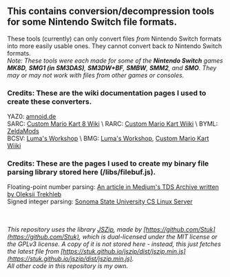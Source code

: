 ## This contains conversion/decompression tools for some Nintendo Switch file formats.
These tools (currently) can only convert files *from* Nintendo Switch formats into more easily usable ones. They cannot convert back *to* Nintendo Switch formats.  
*Note: These tools were each made for some of the **Nintendo Switch** games **MK8D**, **SMG1 (in SM3DAS)**, **SM3DW+BF**, **SMBW**, **SMM2**, and **SMO**. They may or may not work with files from other games or consoles.*

### Credits: These are the wiki documentation pages I used to create these converters.
YAZ0: [amnoid.de](http://www.amnoid.de/gc/yaz0.txt) \
SARC: [Custom Mario Kart 8 Wiki](https://mk8.tockdom.com/wiki/SARC_(File_Format)) \
RARC: [Custom Mario Kart Wiiki](https://wiki.tockdom.com/wiki/RARC_(File_Format)) \
BYML: [ZeldaMods](https://zeldamods.org/wiki/BYML) \
BCSV: [Luma's Workshop](https://www.lumasworkshop.com/wiki/BCSV_(File_format)) \
BMG: [Luma's Workshop](https://www.lumasworkshop.com/wiki/BMG_(File_Format)), [Custom Mario Kart Wiiki](https://wiki.tockdom.com/wiki/BMG_(File_Format))
### Credits: These are the pages I used to create my binary file parsing library stored here (/libs/filebuf.js).
Floating-point number parsing: [An article in Medium's TDS Archive written by Oleksii Trekhleb](https://medium.com/towards-data-science/binary-representation-of-the-floating-point-numbers-77d7364723f1) \
Signed integer parsing: [Sonoma State University CS Linux Server](https://blue.cs.sonoma.edu/~hwalker/courses/415-sonoma.fa22/readings/integer-signed-representation.html)

\
\
*This repository uses the library [JSZip](https://github.com/Stuk/jszip), made by [https://github.com/Stuk](https://github.com/Stuk), which is dual-licensed under the MIT license or the GPLv3 license. A copy of it is not stored here - instead, this just fetches the latest file from [https://stuk.github.io/jszip/dist/jszip.min.js](https://stuk.github.io/jszip/dist/jszip.min.js).*  
*All other code in this repository is my own.*
